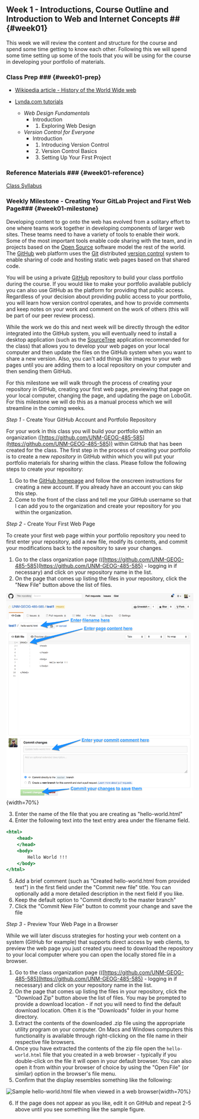 <!---------------------------------------------------------------------------->
<!-- Week 01 ----------------------------------------------------------------->
<!---------------------------------------------------------------------------->

## Week 1 - Introductions, Course Outline and Introduction to Web and Internet Concepts ## {#week01}

This week we will review the content and structure for the course and spend some time getting to know each other. Following this we will spend some time setting up some of the tools that you will be using for the course in developing your portfolio of materials. 

### Class Prep ### {#week01-prep}

* [Wikipedia article - History of the World Wide web](http://en.wikipedia.org/wiki/History_of_the_World_Wide_Web)

* [Lynda.com tutorials](http://www.lynda.com/SharedPlaylist/2b710369c9ec4d8c964467225c6610ad?org=unm.edu)

	* *Web Design Fundamentals*
		* Introduction
		* 1. Exploring Web Design
	* *Version Control for Everyone*
		* Introduction
		* 1. Introducing Version Control
		* 2. Version Control Basics
		* 3. Setting Up Your First Project 

### Reference Materials ### {#week01-reference}

[Class Syllabus](https://github.com/karlbenedict/GEOG485-585/raw/gh-pages/GEOG485-585_syllabus.pdf)


### Weekly Milestone - Creating Your GitLab Project and First Web Page### {#week01-milestone}

Developing content to go onto the web has evolved from a solitary effort to one where teams work together in developing components of larger web sites. These teams need to have a variety of tools to enable their work. Some of the most important tools enable code sharing with the team, and in projects based on the [Open Source](http://opensource.org/osd-annotated) software model the rest of the world. The [GitHub](https://github.com/) web platform uses the [Git](http://git-scm.com/) distributed [version control](http://en.wikipedia.org/wiki/Revision_control) system to enable sharing of code and hosting static web pages based on that shared code. 

You will be using a private [GitHub](http://github.com) repository to build your class portfolio during the course. If you would like to make your portfolio available publicly you can also use GitHub as the platform for providing that public access. Regardless of your decision about providing public access to your portfolio, you will learn how version control operates, and how to provide comments and keep notes on your work and comment on the work of others (this will be part of our peer review process).

While the work we do this and next week will be directly through the editor integrated into the GitHub system, you will eventually need to install a desktop application (such as the [SourceTree](https://www.sourcetreeapp.com/) application recommended for the class) that allows you to develop your web pages on your local computer and then update the files on the GitHub system when you want to share a new version. Also, you can't add things like images to your web pages until you are adding them to a local repository on your computer and then sending them GitHub.

For this milestone we will walk through the process of creating your repository in GitHub, creating your first web page, previewing that page on your local computer, changing the page, and updating the page on LoboGit. For this milestone we will do this as a manual process which we will streamline in the coming weeks. 

*Step 1* - Create Your GitHub Account and Portfolio Repository

For your work in this class you will build your portfolio within an organization ([https://github.com/UNM-GEOG-485-585](https://github.com/UNM-GEOG-485-585)) within GitHub that has been created for the class. The first step in the process of creating your portfolio is to create a new *repository* in GitHub within which you will put your portfolio materials for sharing within the class. Please follow the following steps to create your repository:

1. Go to the [GitHub homepage](https://github.com/) and follow the onscreen instructions for creating a new account. If you already have an account you can skip this step. 
2. Come to the front of the class and tell me your GitHub username so that I can add you to the organization and create your repository for you within the organization. 

*Step 2* - Create Your First Web Page

To create your first web page within your portfolio repository you need to first enter your repository, add a new file, modify its contents, and commit your modifications back to the repository to save your changes. 

1. Go to the class organization page (([https://github.com/UNM-GEOG-485-585](https://github.com/UNM-GEOG-485-585) - logging in if necessary) and click on your repository name in the list.
2. On the page that comes up listing the files in your repository, click the "New File" button above the list of files. 

![GitHub file creation/editor page](images/github_editor.png){width=70%}

3. Enter the name of the file that you are creating as "hello-world.html" 
4. Enter the following text into the text entry area under the filename field. 

~~~~ {.html .numberLines startFrom="1"}
<html>
	<head>
	</head>		
	<body>
		Hello World !!!
	</body>	
</html>
~~~~~~~~~~~~~~~~~~~~~~~~~~~~~~~~~~~~~~~

5. Add a brief comment (such as "Created hello-world.html from provided text") in the first field under the "Commit new file" title. You can optionally add a more detailed description in the next field if you like. 
6. Keep the default option to "Commit directly to the master branch"
7. Click the "Commit New File" button to commit your change and save the file

*Step 3* - Preview Your Web Page in a Browser

While we will later discuss strategies for hosting your web content on a system (GitHub for example) that supports direct access by web clients, to preview the web page you just created you need to download the repository to your local computer where you can open the locally stored file in a browser. 

1. Go to the class organization page (([https://github.com/UNM-GEOG-485-585](https://github.com/UNM-GEOG-485-585) - logging in if necessary) and click on your repository name in the list.
2. On the page that comes up listing the files in your repository, click the "Download Zip" button above the list of files. You may be prompted to provide a download location - if not you will need to find the default download location. Often it is the "Downloads" folder in your home directory. 
3. Extract the contents of the downloaded .zip file using the appropriate utility program on your computer. On Macs and Windows computers this functionality is available through right-clicking on the file name in their respective file browsers. 
4. Once you have extracted the contents of the zip file open the `hello-world.html` file that you created in a web browser - typically if you double-click on the file it will open in your default browser. You can also open it from within your browser of choice by using the "Open File" (or similar) option in the browser's file menu. 
5. Confirm that the display resembles something like the following:

![Sample `hello-world.html` file when viewed in a web browser](images/hello-world.png){width=70%}

6. If the page does not appear as you like, edit it on GitHub and repeat 2-5 above until you see something like the sample figure. 

